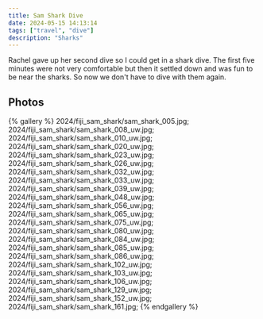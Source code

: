 ```yaml
---
title: Sam Shark Dive
date: 2024-05-15 14:13:14
tags: ["travel", "dive"]
description: "Sharks"
---
```


Rachel gave up her second dive so I could get in a shark dive. The first five minutes were not very comfortable but then it settled down and was fun to be near the sharks. So now we don't have to dive with them again.

## Photos

{% gallery %}
2024/fiji_sam_shark/sam_shark_005.jpg;
2024/fiji_sam_shark/sam_shark_008_uw.jpg;
2024/fiji_sam_shark/sam_shark_010_uw.jpg;
2024/fiji_sam_shark/sam_shark_020_uw.jpg;
2024/fiji_sam_shark/sam_shark_023_uw.jpg;
2024/fiji_sam_shark/sam_shark_026_uw.jpg;
2024/fiji_sam_shark/sam_shark_032_uw.jpg;
2024/fiji_sam_shark/sam_shark_033_uw.jpg;
2024/fiji_sam_shark/sam_shark_039_uw.jpg;
2024/fiji_sam_shark/sam_shark_048_uw.jpg;
2024/fiji_sam_shark/sam_shark_056_uw.jpg;
2024/fiji_sam_shark/sam_shark_065_uw.jpg;
2024/fiji_sam_shark/sam_shark_075_uw.jpg;
2024/fiji_sam_shark/sam_shark_080_uw.jpg;
2024/fiji_sam_shark/sam_shark_084_uw.jpg;
2024/fiji_sam_shark/sam_shark_085_uw.jpg;
2024/fiji_sam_shark/sam_shark_086_uw.jpg;
2024/fiji_sam_shark/sam_shark_102_uw.jpg;
2024/fiji_sam_shark/sam_shark_103_uw.jpg;
2024/fiji_sam_shark/sam_shark_106_uw.jpg;
2024/fiji_sam_shark/sam_shark_129_uw.jpg;
2024/fiji_sam_shark/sam_shark_152_uw.jpg;
2024/fiji_sam_shark/sam_shark_161.jpg;
{% endgallery %}


